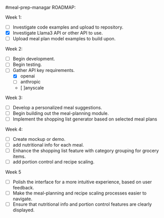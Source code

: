 #meal-prep-managar ROADMAP:

Week 1:
- [ ] Investigate code examples and upload to repository.
- [x] Investigate Llama3 API or other API to use.
- [ ] Upload meal plan model examples to build upon.

Week 2:
- [ ] Begin development.
- [ ] Begin testing.
- [ ] Gather API key requirements.
    - [x] openai
    - [ ] anthropic
    - [ ]anyscale
      
Week 3:
- [ ] Develop a personalized meal suggestions.
- [ ] Begin building out the meal-planning module.
- [ ] Implement the shopping list generator based on selected meal plans

Week 4:
- [ ] Create mockup or demo.
- [ ] add nutritional info for each meal.
- [ ] Enhance the shopping list feature with category grouping for grocery items.
- [ ] add portion control and recipe scaling.

Week 5
- [ ] Polish the interface for a more intuitive experience, based on user feedback.
- [ ] Make the meal-planning and recipe scaling processes easier to navigate.
- [ ] Ensure that nutritional info and portion control features are clearly displayed.
